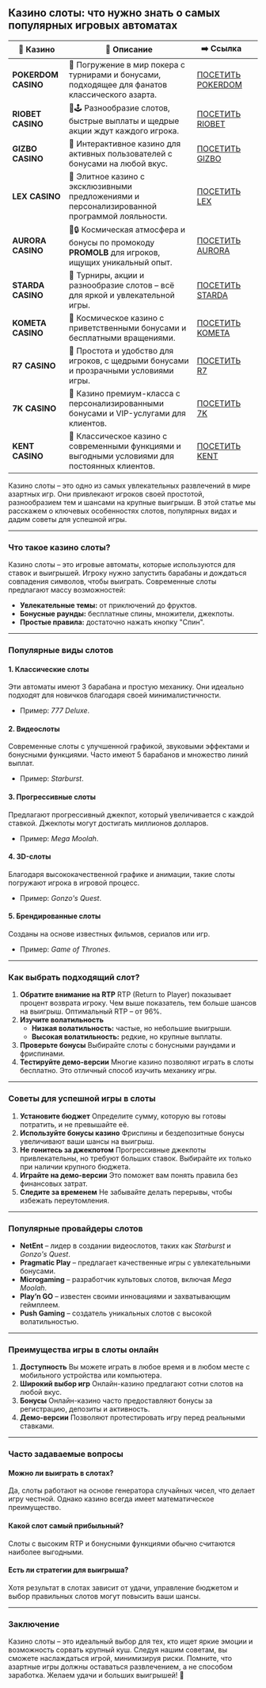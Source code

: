 ## Казино слоты: что нужно знать о самых популярных игровых автоматах
| 🎰 Казино           | 📜 Описание                                                                                       | ➡️ Ссылка                                                                                          |   |
| ------------------- | ------------------------------------------------------------------------------------------------- | -------------------------------------------------------------------------------------------------- | - |
| **POKERDOM CASINO** | 🎲 Погружение в мир покера с турнирами и бонусами, подходящее для фанатов классического азарта.   | [ПОСЕТИТЬ POKERDOM](https://brandplay.link/FwVc4f)                                                 |   |
| **RIOBET CASINO**   | 🌟🕹️ Разнообразие слотов, быстрые выплаты и щедрые акции ждут каждого игрока.                    | [ПОСЕТИТЬ RIOBET](https://brandplay.link/TnjsxFvH)                                                 |   |
| **GIZBO CASINO**    | 🚀 Интерактивное казино для активных пользователей с бонусами на любой вкус.                      | [ПОСЕТИТЬ GIZBO](https://brandplay.link/rvzLrVLp)                                                  |   |
| **LEX CASINO**      | 🎰 Элитное казино с эксклюзивными предложениями и персонализированной программой лояльности.      | [ПОСЕТИТЬ LEX](https://brandplay.link/VMqNXPFs)                                                    |   |
| **AURORA CASINO**   | 🌌🔒 Космическая атмосфера и бонусы по промокоду **PROMOLB** для игроков, ищущих уникальный опыт. | [ПОСЕТИТЬ AURORA](https://10trafic-stat2.com/click/668546556bcc6313411604bc/6766/13031/subaccount) |   |
| **STARDA CASINO**   | 🌠 Турниры, акции и разнообразие слотов – всё для яркой и увлекательной игры.                     | [ПОСЕТИТЬ STARDA](https://brandplay.link/HDcDrxLk)                                                 |   |
| **KOMETA CASINO**   | 💫 Космическое казино с приветственными бонусами и бесплатными вращениями.                        | [ПОСЕТИТЬ KOMETA](https://brandplay.link/jHzFFYGv)                                                 |   |
| **R7 CASINO**       | 🎯 Простота и удобство для игроков, с щедрыми бонусами и прозрачными условиями игры.              | [ПОСЕТИТЬ R7](https://brandplay.link/dByFXP7h)                                                     |   |
| **7K CASINO**       | 💎 Казино премиум-класса с персонализированными бонусами и VIP-услугами для клиентов.             | [ПОСЕТИТЬ 7K](https://brandplay.link/dd46bNgD)                                                     |   |
| **KENT CASINO**     | 🎲 Классическое казино с современными функциями и выгодными условиями для постоянных клиентов.    | [ПОСЕТИТЬ KENT](https://brandplay.link/XRH1g6Vb)                                                   |   |

Казино слоты – это одно из самых увлекательных развлечений в мире азартных игр. Они привлекают игроков своей простотой, разнообразием тем и шансами на крупные выигрыши. В этой статье мы расскажем о ключевых особенностях слотов, популярных видах и дадим советы для успешной игры.

***

### **Что такое казино слоты?**

Казино слоты – это игровые автоматы, которые используются для ставок и выигрышей. Игроку нужно запустить барабаны и дождаться совпадения символов, чтобы выиграть. Современные слоты предлагают массу возможностей:

* **Увлекательные темы:** от приключений до фруктов.
* **Бонусные раунды:** бесплатные спины, множители, джекпоты.
* **Простые правила:** достаточно нажать кнопку "Спин".

***

### **Популярные виды слотов**

#### **1. Классические слоты**

Эти автоматы имеют 3 барабана и простую механику. Они идеально подходят для новичков благодаря своей минималистичности.

* Пример: *777 Deluxe*.

#### **2. Видеослоты**

Современные слоты с улучшенной графикой, звуковыми эффектами и бонусными функциями. Часто имеют 5 барабанов и множество линий выплат.

* Пример: *Starburst*.

#### **3. Прогрессивные слоты**

Предлагают прогрессивный джекпот, который увеличивается с каждой ставкой. Джекпоты могут достигать миллионов долларов.

* Пример: *Mega Moolah*.

#### **4. 3D-слоты**

Благодаря высококачественной графике и анимации, такие слоты погружают игрока в игровой процесс.

* Пример: *Gonzo's Quest*.

#### **5. Брендированные слоты**

Созданы на основе известных фильмов, сериалов или игр.

* Пример: *Game of Thrones*.

***

### **Как выбрать подходящий слот?**

1. **Обратите внимание на RTP**
   RTP (Return to Player) показывает процент возврата игроку. Чем выше показатель, тем больше шансов на выигрыш. Оптимальный RTP – от 96%.
2. **Изучите волатильность**
   * **Низкая волатильность:** частые, но небольшие выигрыши.
   * **Высокая волатильность:** редкие, но крупные выплаты.
3. **Проверьте бонусы**
   Выбирайте слоты с бонусными раундами и фриспинами.
4. **Тестируйте демо-версии**
   Многие казино позволяют играть в слоты бесплатно. Это отличный способ изучить механику игры.

***

### **Советы для успешной игры в слоты**

1. **Установите бюджет**
   Определите сумму, которую вы готовы потратить, и не превышайте её.
2. **Используйте бонусы казино**
   Фриспины и бездепозитные бонусы увеличивают ваши шансы на выигрыш.
3. **Не гонитесь за джекпотом**
   Прогрессивные джекпоты привлекательны, но требуют больших ставок. Выбирайте их только при наличии крупного бюджета.
4. **Играйте на демо-версии**
   Это поможет вам понять правила без финансовых затрат.
5. **Следите за временем**
   Не забывайте делать перерывы, чтобы избежать переутомления.

***

### **Популярные провайдеры слотов**

* **NetEnt** – лидер в создании видеослотов, таких как *Starburst* и *Gonzo's Quest*.
* **Pragmatic Play** – предлагает качественные игры с увлекательными бонусами.
* **Microgaming** – разработчик культовых слотов, включая *Mega Moolah*.
* **Play’n GO** – известен своими инновациями и захватывающим геймплеем.
* **Push Gaming** – создатель уникальных слотов с высокой волатильностью.

***

### **Преимущества игры в слоты онлайн**

1. **Доступность**
   Вы можете играть в любое время и в любом месте с мобильного устройства или компьютера.
2. **Широкий выбор игр**
   Онлайн-казино предлагают сотни слотов на любой вкус.
3. **Бонусы**
   Онлайн-казино часто предоставляют бонусы за регистрацию, депозиты и активность.
4. **Демо-версии**
   Позволяют протестировать игру перед реальными ставками.

***

### **Часто задаваемые вопросы**

#### **Можно ли выиграть в слотах?**

Да, слоты работают на основе генератора случайных чисел, что делает игру честной. Однако казино всегда имеет математическое преимущество.

#### **Какой слот самый прибыльный?**

Слоты с высоким RTP и бонусными функциями обычно считаются наиболее выгодными.

#### **Есть ли стратегии для выигрыша?**

Хотя результат в слотах зависит от удачи, управление бюджетом и выбор правильных слотов могут повысить ваши шансы.

***

### Заключение

Казино слоты – это идеальный выбор для тех, кто ищет яркие эмоции и возможность сорвать крупный куш. Следуя нашим советам, вы сможете наслаждаться игрой, минимизируя риски. Помните, что азартные игры должны оставаться развлечением, а не способом заработка. Желаем удачи и больших выигрышей! 🎰
